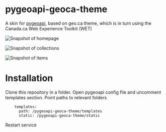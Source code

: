 # pygeoapi-geoca-theme
A skin for [pygeoapi](http://pygeoapi.io), based on geo.ca theme, which is in turn using the Canada.ca Web Experience Toolkit (WET)

![Snapshot of homepage](snap.png)

![Snapshot of collections](snap2.png)

![Snapshot of items](snap3.png)

# Installation

Clone this repository in a folder.
Open pygeoapi config file and uncomment templates section.
Point paths to relevant folders

```YML
    templates:
      path: /pygeoapi-geoca-theme/templates
      static: /pygeoapi-geoca-theme/static
```

Restart service
